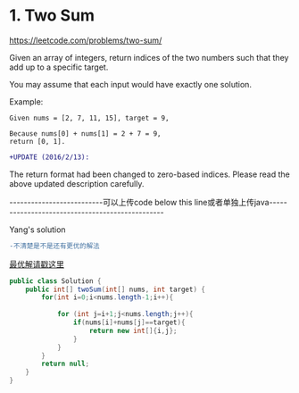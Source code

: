 # 1. Two Sum
https://leetcode.com/problems/two-sum/

Given an array of integers, return indices of the two numbers such that they add up to a specific target.

You may assume that each input would have exactly one solution.

Example:
```
Given nums = [2, 7, 11, 15], target = 9,

Because nums[0] + nums[1] = 2 + 7 = 9,
return [0, 1].
```
```diff
+UPDATE (2016/2/13):
```

The return format had been changed to zero-based indices. Please read the above updated description carefully.


--------------------------可以上传code below this line或者单独上传java------------------------------------------------

Yang's solution
```diff
-不清楚是不是还有更优的解法
```
[最优解请戳这里](https://leetcode.com/articles/two-sum/)

```java
public class Solution {
    public int[] twoSum(int[] nums, int target) {
        for(int i=0;i<nums.length-1;i++){
            
            for (int j=i+1;j<nums.length;j++){
                if(nums[i]+nums[j]==target){
                    return new int[]{i,j};
                }
            }
        }
        return null;
    }
}
```
